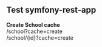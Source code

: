 <h2>Test symfony-rest-app</h2>

<strong>Create School cache</strong><br>
/school?cache=create<br>
/school/{id}?cache=create<br>
